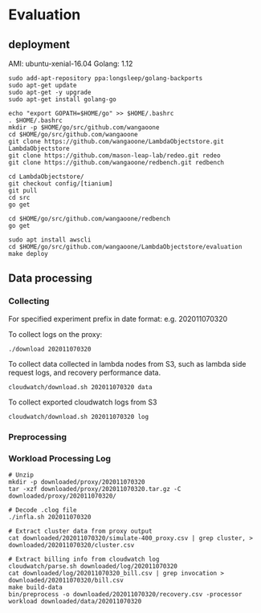 # Evaluation

## deployment

AMI: ubuntu-xenial-16.04
Golang: 1.12

~~~
sudo add-apt-repository ppa:longsleep/golang-backports
sudo apt-get update
sudo apt-get -y upgrade
sudo apt-get install golang-go

echo "export GOPATH=$HOME/go" >> $HOME/.bashrc
. $HOME/.bashrc
mkdir -p $HOME/go/src/github.com/wangaoone
cd $HOME/go/src/github.com/wangaoone
git clone https://github.com/wangaoone/LambdaObjectstore.git LambdaObjectstore
git clone https://github.com/mason-leap-lab/redeo.git redeo
git clone https://github.com/wangaoone/redbench.git redbench

cd LambdaObjectstore/
git checkout config/[tianium]
git pull
cd src
go get

cd $HOME/go/src/github.com/wangaoone/redbench
go get

sudo apt install awscli
cd $HOME/go/src/github.com/wangaoone/LambdaObjectstore/evaluation
make deploy
~~~

## Data processing

### Collecting

For specified experiment prefix in date format: e.g. 202011070320

To collect logs on the proxy:

~~~
./download 202011070320
~~~

To collect data collected in lambda nodes from S3, such as lambda side request logs, and recovery performance data.

~~~
cloudwatch/download.sh 202011070320 data
~~~

To collect exported cloudwatch logs from S3

~~~
cloudwatch/download.sh 202011070320 log
~~~

### Preprocessing


### Workload Processing Log

~~~
# Unzip
mkdir -p downloaded/proxy/202011070320
tar -xzf downloaded/proxy/202011070320.tar.gz -C downloaded/proxy/202011070320/

# Decode .clog file
./infla.sh 202011070320

# Extract cluster data from proxy output
cat downloaded/202011070320/simulate-400_proxy.csv | grep cluster, > downloaded/202011070320/cluster.csv

# Extract billing info from cloudwatch log
cloudwatch/parse.sh downloaded/log/202011070320
cat downloaded/log/202011070320_bill.csv | grep invocation > downloaded/202011070320/bill.csv
make build-data
bin/preprocess -o downloaded/202011070320/recovery.csv -processor workload downloaded/data/202011070320
~~~